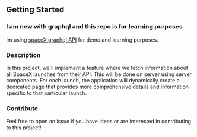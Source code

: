 

## Getting Started
### I am new with graphql and this repo is for learning purposes

Im using [spaceX graphql API](https://studio.apollographql.com/public/SpaceX-pxxbxen/variant/current/home) for demo and learning purposes.

### Description

In this project, we'll implement a feature where we fetch information about all SpaceX launches from their API. This will be done on server using server components. For each launch, the application will dynamically create a dedicated page that provides more comprehensive details and information specific to that particular launch.


### Contribute

Feel free to open an issue if you have ideas or are interested in contributing to this project! 
